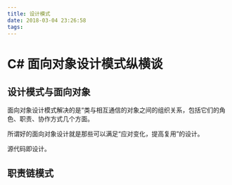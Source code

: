 ```yaml
---
title: 设计模式
date: 2018-03-04 23:26:58
tags:
---
```

# C# 面向对象设计模式纵横谈

## 设计模式与面向对象

面向对象设计模式解决的是“类与相互通信的对象之间的组织关系，包括它们的角色、职责、协作方式几个方面。

所谓好的面向对象设计就是那些可以满足“应对变化，提高复用”的设计。

源代码即设计。

## 职责链模式
